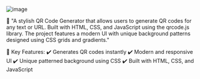 ![image](https://github.com/user-attachments/assets/987cfb70-5999-4ad3-a95c-963b1848bc48)

📌 "A stylish QR Code Generator that allows users to generate QR codes for any text or URL. Built with HTML, CSS, and JavaScript using the qrcode.js library. The project features a modern UI with unique background patterns designed using CSS grids and gradients."

🔹 Key Features:
✔️ Generates QR codes instantly
✔️ Modern and responsive UI
✔️ Unique patterned background using CSS
✔️ Built with HTML, CSS, and JavaScript
